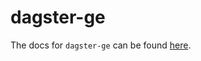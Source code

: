 # dagster-ge

The docs for `dagster-ge` can be found
[here](https://docs.dagster.io/api/python-api/libraries/dagster-ge).
